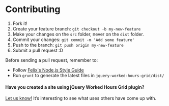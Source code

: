 # Contributing

1. Fork it!
2. Create your feature branch: `git checkout -b my-new-feature`
3. Make your changes on the `src` folder, never on the `dist` folder.
4. Commit your changes: `git commit -m 'Add some feature'`
5. Push to the branch: `git push origin my-new-feature`
6. Submit a pull request :D

Before sending a pull request, remember to:
* Follow [Felix's Node.js Style Guide](http://nodeguide.com/style.html)
* Run `grunt` to generate the latest files in `jquery-worked-hours-grid/dist/`

#### Have you created a site using jQuery Worked Hours Grid plugin?

[Let us know!](https://github.com/tantale/jquery-worked-hours-grid/wiki/Sites) It’s interesting to see what uses others have come up with.
